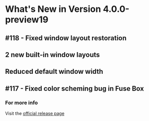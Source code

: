 #  What's New in Version 4.0.0-preview19

## #118 - Fixed window layout restoration

## 2 new built-in window layouts

## Reduced default window width

## #117 - Fixed color scheming bug in Fuse Box 

### **For more info**
Visit the [official release page](https://github.com/kartik-venugopal/aural-player/releases/tag/4.0.0-preview)
